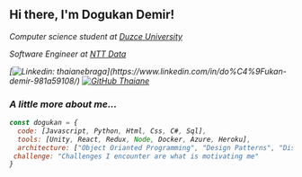 <h2> Hi there, I'm Dogukan Demir! </h2>
<p><em> Computer science student at <a href="https://duzce.edu.tr/">Duzce University</a></p>
 <p><em> Software Engineer at <a href="https://www.nttdata.com/global/en/">NTT Data</a></p>

[![Linkedin: thaianebraga](https://img.shields.io/badge/-dogukandemir-blue?style=flat-square&logo=Linkedin&logoColor=white&link=[https://www.linkedin.com/in/do%C4%9Fukan-demir-981a59108/](https://www.linkedin.com/in/do%C4%9Fukan-demir-981a59108/))](https://www.linkedin.com/in/do%C4%9Fukan-demir-981a59108/)
[![GitHub Thaiane](https://img.shields.io/github/followers/xddemir?label=follow&style=social)](https://github.com/xddemir)


### A little more about me...  

```javascript
const dogukan = {
  code: [Javascript, Python, Html, Css, C#, Sql],
  tools: [Unity, React, Redux, Node, Docker, Azure, Heroku],
  architecture: ["Object Orianted Programming", "Design Patterns", "Distributed Systems", "Network Programming"]
 challenge: "Challenges I encounter are what is motivating me"
}
